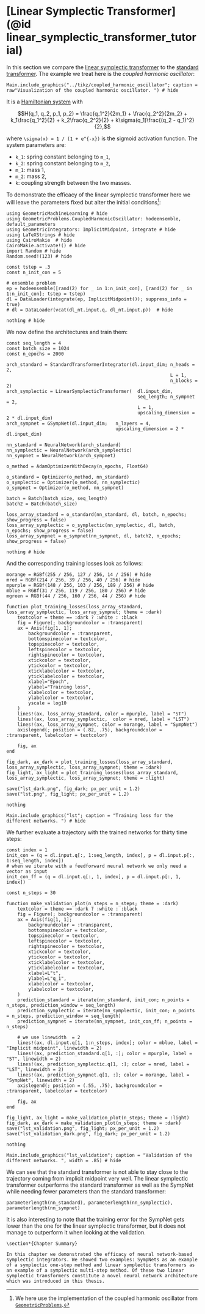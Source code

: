 # [Linear Symplectic Transformer](@id linear_symplectic_transformer_tutorial)

In this section we compare the [linear symplectic transformer](@ref "Linear Symplectic Transformer") to the [standard transformer](@ref "Standard Transformer"). The example we treat here is the *coupled harmonic oscillator*:

```@example
Main.include_graphics("../tikz/coupled_harmonic_oscillator"; caption = raw"Visualization of the coupled harmonic oscillator. ") # hide
```

It is a [Hamiltonian system](@ref "Symplectic Systems") with 

```math
H(q_1, q_2, p_1, p_2) = \frac{q_1^2}{2m_1} + \frac{q_2^2}{2m_2} + k_1\frac{q_1^2}{2} + k_2\frac{q_2^2}{2} +  k\sigma(q_1)\frac{(q_2 - q_1)^2}{2},
```
where ``\sigma(x) = 1 / (1 + e^{-x})`` is the sigmoid activation function. The system parameters are:
- ``k_1``: spring constant belonging to ``m_1``,
- ``k_2``: spring constant belonging to ``m_2``,
- ``m_1``: mass 1,
- ``m_2``: mass 2,
- ``k``: coupling strength between the two masses. 

To demonstrate the efficacy of the linear symplectic transformer here we will leave the parameters fixed but alter the initial conditions[^1]:

[^1]: We here use the implementation of the coupled harmonic oscillator from [`GeometricProblems`](https://github.com/JuliaGNI/GeometricProblems.jl).

```@example lin_sympl_tran_tut
using GeometricMachineLearning # hide
using GeometricProblems.CoupledHarmonicOscillator: hodeensemble, default_parameters
using GeometricIntegrators: ImplicitMidpoint, integrate # hide
using LaTeXStrings # hide
using CairoMakie  # hide
CairoMakie.activate!() # hide
import Random # hide
Random.seed!(123) # hide

const tstep = .3
const n_init_con = 5

# ensemble problem
ep = hodeensemble([rand(2) for _ in 1:n_init_con], [rand(2) for _ in 1:n_init_con]; tstep = tstep)
dl = DataLoader(integrate(ep, ImplicitMidpoint()); suppress_info = true)
# dl = DataLoader(vcat(dl_nt.input.q, dl_nt.input.p))  # hide

nothing # hide
```

We now define the architectures and train them: 

```@example lin_sympl_tran_tut
const seq_length = 4
const batch_size = 1024
const n_epochs = 2000

arch_standard = StandardTransformerIntegrator(dl.input_dim; n_heads = 2, 
                                                            L = 1, 
                                                            n_blocks = 2)
arch_symplectic = LinearSymplecticTransformer(  dl.input_dim, 
                                                seq_length; n_sympnet = 2,
                                                L = 1, 
                                                upscaling_dimension = 2 * dl.input_dim)
arch_sympnet = GSympNet(dl.input_dim;   n_layers = 4, 
                                        upscaling_dimension = 2 * dl.input_dim)

nn_standard = NeuralNetwork(arch_standard)
nn_symplectic = NeuralNetwork(arch_symplectic)
nn_sympnet = NeuralNetwork(arch_sympnet)

o_method = AdamOptimizerWithDecay(n_epochs, Float64)

o_standard = Optimizer(o_method, nn_standard)
o_symplectic = Optimizer(o_method, nn_symplectic)
o_sympnet = Optimizer(o_method, nn_sympnet)

batch = Batch(batch_size, seq_length)
batch2 = Batch(batch_size)

loss_array_standard = o_standard(nn_standard, dl, batch, n_epochs; show_progress = false)
loss_array_symplectic = o_symplectic(nn_symplectic, dl, batch, n_epochs; show_progress = false)
loss_array_sympnet = o_sympnet(nn_sympnet, dl, batch2, n_epochs; show_progress = false)

nothing # hide
```

And the corresponding training losses look as follows:

```@setup lin_sympl_tran_tut
morange = RGBf(255 / 256, 127 / 256, 14 / 256) # hide
mred = RGBf(214 / 256, 39 / 256, 40 / 256) # hide
mpurple = RGBf(148 / 256, 103 / 256, 189 / 256) # hide
mblue = RGBf(31 / 256, 119 / 256, 180 / 256) # hide
mgreen = RGBf(44 / 256, 160 / 256, 44 / 256) # hide

function plot_training_losses(loss_array_standard, loss_array_symplectic, loss_array_sympnet; theme = :dark)
    textcolor = theme == :dark ? :white : :black
    fig = Figure(; backgroundcolor = :transparent)
    ax = Axis(fig[1, 1]; 
        backgroundcolor = :transparent,
        bottomspinecolor = textcolor, 
        topspinecolor = textcolor,
        leftspinecolor = textcolor,
        rightspinecolor = textcolor,
        xtickcolor = textcolor, 
        ytickcolor = textcolor,
        xticklabelcolor = textcolor,
        yticklabelcolor = textcolor,
        xlabel="Epoch", 
        ylabel="Training loss",
        xlabelcolor = textcolor,
        ylabelcolor = textcolor,
        yscale = log10
    )
    lines!(ax, loss_array_standard, color = mpurple, label = "ST")
    lines!(ax, loss_array_symplectic,  color = mred, label = "LST")
    lines!(ax, loss_array_sympnet, color = morange, label = "SympNet")
    axislegend(; position = (.82, .75), backgroundcolor = :transparent, labelcolor = textcolor)

    fig, ax
end

fig_dark, ax_dark = plot_training_losses(loss_array_standard, loss_array_symplectic, loss_array_sympnet; theme = :dark)
fig_light, ax_light = plot_training_losses(loss_array_standard, loss_array_symplectic, loss_array_sympnet; theme = :light)

save("lst_dark.png", fig_dark; px_per_unit = 1.2)
save("lst.png", fig_light; px_per_unit = 1.2)

nothing
```

```@example
Main.include_graphics("lst"; caption = "Training loss for the different networks. ") # hide
```


We further evaluate a trajectory with the trained networks for thirty time steps: 

```@setup lin_sympl_tran_tut
const index = 1
init_con = (q = dl.input.q[:, 1:seq_length, index], p = dl.input.p[:, 1:seq_length, index])
# when we iterate with a feedforward neural network we only need a vector as input
init_con_ff = (q = dl.input.q[:, 1, index], p = dl.input.p[:, 1, index])

const n_steps = 30

function make_validation_plot(n_steps = n_steps; theme = :dark)
    textcolor = theme == :dark ? :white : :black
    fig = Figure(; backgroundcolor = :transparent)
    ax = Axis(fig[1, 1]; 
        backgroundcolor = :transparent,
        bottomspinecolor = textcolor, 
        topspinecolor = textcolor,
        leftspinecolor = textcolor,
        rightspinecolor = textcolor,
        xtickcolor = textcolor, 
        ytickcolor = textcolor,
        xticklabelcolor = textcolor,
        yticklabelcolor = textcolor,
        xlabel=L"t", 
        ylabel=L"q_1",
        xlabelcolor = textcolor,
        ylabelcolor = textcolor,
    )
    prediction_standard = iterate(nn_standard, init_con; n_points = n_steps, prediction_window = seq_length)
    prediction_symplectic = iterate(nn_symplectic, init_con; n_points = n_steps, prediction_window = seq_length)
    prediction_sympnet = iterate(nn_sympnet, init_con_ff; n_points = n_steps)

    # we use linewidth  = 2
    lines!(ax, dl.input.q[1, 1:n_steps, index]; color = mblue, label = "Implicit midpoint", linewidth = 2)
    lines!(ax, prediction_standard.q[1, :]; color = mpurple, label = "ST", linewidth = 2)
    lines!(ax, prediction_symplectic.q[1, :]; color = mred, label = "LST", linewidth = 2)
    lines!(ax, prediction_sympnet.q[1, :]; color = morange, label = "SympNet", linewidth = 2)
    axislegend(; position = (.55, .75), backgroundcolor = :transparent, labelcolor = textcolor)

    fig, ax
end

fig_light, ax_light = make_validation_plot(n_steps; theme = :light)
fig_dark, ax_dark = make_validation_plot(n_steps; theme = :dark)
save("lst_validation.png", fig_light; px_per_unit = 1.2)
save("lst_validation_dark.png", fig_dark; px_per_unit = 1.2)

nothing
```

```@example lin_sympl_tran_tut
Main.include_graphics("lst_validation"; caption = "Validation of the different networks. ", width = .85) # hide
```

We can see that the standard transformer is not able to stay close to the trajectory coming from implicit midpoint very well. The linear symplectic transformer outperforms the standard transformer as well as the SympNet while needing fewer parameters than the standard transformer: 

```@example lin_sympl_tran_tut
parameterlength(nn_standard), parameterlength(nn_symplectic), parameterlength(nn_sympnet)
```

It is also interesting to note that the training error for the SympNet gets lower than the one for the linear symplectic transformer, but it does not manage to outperform it when looking at the validation. 

```@raw latex
\section*{Chapter Summary}

In this chapter we demonstrated the efficacy of neural network-based symplectic integrators. We showed two examples: SympNets as an example of a symplectic one-step method and linear symplectic transformers as an example of a symplectic multi-step method. Of these two linear symplectic transformers constitute a novel neural network architecture which was introduced in this thesis.
```